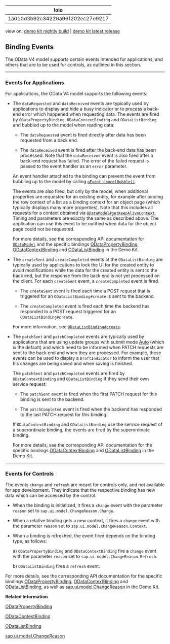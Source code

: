 <!-- loio1a010d3b92c34226a96f202ec27e9217 -->

| loio |
| -----|
| 1a010d3b92c34226a96f202ec27e9217 |

<div id="loio">

view on: [demo kit nightly build](https://sdk.openui5.org/nightly/#/topic/1a010d3b92c34226a96f202ec27e9217) | [demo kit latest release](https://sdk.openui5.org/topic/1a010d3b92c34226a96f202ec27e9217)</div>

## Binding Events

The OData V4 model supports certain events intended for applications, and others that are to be used for controls, as outlined in this section.

***

### Events for Applications

For applications, the OData V4 model supports the following events:

-   The `dataRequested` and `dataReceived` events are typically used by applications to display and hide a busy indicator or to process a back-end error which happened when requesting data. The events are fired by `ODataPropertyBinding`, `ODataContextBinding` and `ODataListBinding` and bubbled up to the model when reading data:

    -   The `dataRequested` event is fired directly after data has been requested from a back end.

    -   The `dataReceived` event is fired after the back-end data has been processed. Note that the `dataReceived` event is also fired after a back-end request has failed. The error of the failed request is passed to the event handler as an `error` parameter.


    An event handler attached to the binding can prevent the event from bubbling up to the model by calling [`oEvent.cancelBubble()`](https://sdk.openui5.org/api/sap.ui.base.Event%23methods/cancelBubble).

    The events are also fired, but only by the model, when additional properties are requested for an existing entity, for example after binding the row context of a list as a binding context for an object page \(which typically displays many more properties\). Note that this includes all requests for a context obtained via [`ODataModel#getKeepAliveContext`](https://sdk.openui5.org/api/sap.ui.model.odata.v4.ODataModel%23methods/getKeepAliveContext). Timing and parameters are exactly the same as described above. The application can use this event to be notified when data for the object page could not be requested.

    For more details, see the corresponding API documentation for [`ODataModel`](https://sdk.openui5.org/api/sap.ui.model.odata.v4.ODataModel) and the specific bindings [ODataPropertyBinding](https://sdk.openui5.org/api/sap.ui.model.odata.v4.ODataPropertyBinding), [ODataContextBinding](https://sdk.openui5.org/api/sap.ui.model.odata.v4.ODataContextBinding) and [ODataListBinding](https://sdk.openui5.org/api/sap.ui.model.odata.v4.ODataListBinding) in the Demo Kit.

-   The `createSent` and `createCompleted` events at the `ODataListBinding` are typically used by applications to lock the UI for the created entity to avoid modifications while the data for the created entity is sent to the back end, but the response from the back end is not yet processed on the client. For each `createSent` event, a `createCompleted` event is fired.

    -   The `createSent` event is fired each time a POST request that is triggered for an `ODataListBinding#create` is sent to the backend.

    -   The `createCompleted` event is fired each time the backend has responded to a POST request triggered for an `ODataListBinding#create`.


    For more information, see [`ODataListBinding#create`](https://sdk.openui5.org/api/sap.ui.model.odata.v4.ODataListBinding/methods/create).

-   The `patchSent` and `patchCompleted` events are typically used by applications that are using update groups with submit mode [Auto](https://sdk.openui5.org/api/sap.ui.model.odata.v4.SubmitMode) \(which is the default\) and which need to be informed when PATCH requests are sent to the back end and when they are processed. For example, these events can be used to display a `DraftIndicator` to inform the user that his changes are being saved and when saving is finished.

    The `patchSent` and `patchCompleted` events are fired by `ODataContextBinding` and `ODataListBinding` if they send their own service request:

    -   The `patchSent` event is fired when the first PATCH request for this binding is sent to the backend.

    -   The `patchCompleted` event is fired when the backend has responded to the last PATCH request for this binding.


    If `ODataContextBinding` and `ODataListBinding` use the service request of a superordinate binding, the events are fired by the superordinate binding.

    For more details, see the corresponding API documentation for the specific bindings [ODataContextBinding](https://sdk.openui5.org/api/sap.ui.model.odata.v4.ODataContextBinding) and [ODataListBinding](https://sdk.openui5.org/api/sap.ui.model.odata.v4.ODataListBinding) in the Demo Kit.


***

### Events for Controls

The events `change` and `refresh` are meant for controls only, and not available for app development. They indicate that the respective binding has new data which can be accessed by the control:

-   When the binding is initialized, it fires a `change` event with the parameter `reason` set to `sap.ui.model.ChangeReason.Change`.

-   When a relative binding gets a new context, it fires a `change` event with the parameter `reason` set to `sap.ui.model.ChangeReason.Context`.

-   When a binding is refreshed, the event fired depends on the binding type, as follows:

    a\) `ODataPropertyBinding` and `ODataContextBinding` fire a `change` event with the parameter `reason` set to `sap.ui.model.ChangeReason.Refresh`.

    b\) `ODataListBinding` fires a `refresh` event.


For more details, see the corresponding API documentation for the specific bindings [ODataPropertyBinding](https://sdk.openui5.org/api/sap.ui.model.odata.v4.ODataPropertyBinding), [ODataContextBinding](https://sdk.openui5.org/api/sap.ui.model.odata.v4.ODataContextBinding) and [ODataListBinding](https://sdk.openui5.org/api/sap.ui.model.odata.v4.ODataListBinding), as well as [sap.ui.model.ChangeReason](https://sdk.openui5.org/api/sap.ui.model.ChangeReason) in the Demo Kit.

**Related Information**  


[ODataPropertyBinding](https://sdk.openui5.org/api/sap.ui.model.odata.v4.ODataPropertyBinding)

[ODataContextBinding](https://sdk.openui5.org/api/sap.ui.model.odata.v4.ODataContextBinding)

[ODataListBinding](https://sdk.openui5.org/api/sap.ui.model.odata.v4.ODataListBinding)

[sap.ui.model.ChangeReason](https://sdk.openui5.org/api/sap.ui.model.ChangeReason)

